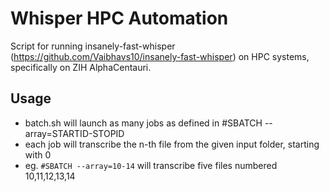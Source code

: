# Whisper HPC Automation
Script for running insanely-fast-whisper (https://github.com/Vaibhavs10/insanely-fast-whisper) on HPC systems, specifically on ZIH AlphaCentauri.

## Usage
- batch.sh will launch as many jobs as defined in #SBATCH --array=STARTID-STOPID
- each job will transcribe the n-th file from the given input folder, starting with 0
- eg. `#SBATCH --array=10-14` will transcribe five files numbered 10,11,12,13,14